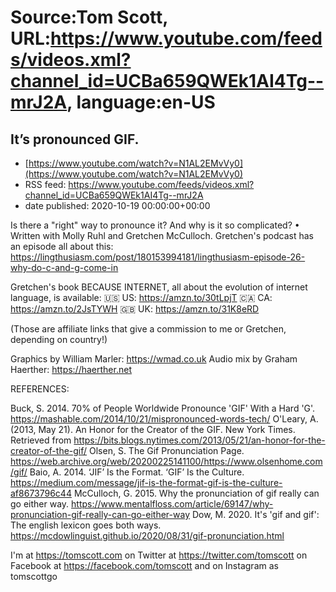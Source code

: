 # Source:Tom Scott, URL:https://www.youtube.com/feeds/videos.xml?channel_id=UCBa659QWEk1AI4Tg--mrJ2A, language:en-US

## It’s pronounced GIF.
 - [https://www.youtube.com/watch?v=N1AL2EMvVy0](https://www.youtube.com/watch?v=N1AL2EMvVy0)
 - RSS feed: https://www.youtube.com/feeds/videos.xml?channel_id=UCBa659QWEk1AI4Tg--mrJ2A
 - date published: 2020-10-19 00:00:00+00:00

Is there a "right" way to pronounce it? And why is it so complicated? • Written with Molly Ruhl and Gretchen McCulloch. Gretchen's podcast has an episode all about this: https://lingthusiasm.com/post/180153994181/lingthusiasm-episode-26-why-do-c-and-g-come-in

Gretchen's book BECAUSE INTERNET, all about the evolution of internet language, is available:
🇺🇸 US: https://amzn.to/30tLpjT
🇨🇦 CA: https://amzn.to/2JsTYWH
🇬🇧 UK: https://amzn.to/31K8eRD

(Those are affiliate links that give a commission to me or Gretchen, depending on country!)

Graphics by William Marler: https://wmad.co.uk
Audio mix by Graham Haerther: https://haerther.net

REFERENCES:

Buck, S. 2014. 70% of People Worldwide Pronounce 'GIF' With a Hard 'G'. https://mashable.com/2014/10/21/mispronounced-words-tech/
O'Leary, A. (2013, May 21). An Honor for the Creator of the GIF. New York Times. Retrieved from https://bits.blogs.nytimes.com/2013/05/21/an-honor-for-the-creator-of-the-gif/
Olsen, S. The Gif Pronunciation Page. https://web.archive.org/web/20200225141100/https://www.olsenhome.com/gif/
Baio, A. 2014. ‘JIF’ Is the Format. ‘GIF’ Is the Culture. https://medium.com/message/jif-is-the-format-gif-is-the-culture-af8673796c44
McCulloch, G. 2015. Why the pronunciation of gif really can go either way. https://www.mentalfloss.com/article/69147/why-pronunciation-gif-really-can-go-either-way
Dow, M. 2020. It's 'gif and gif': The english lexicon goes both ways. https://mcdowlinguist.github.io/2020/08/31/gif-pronunciation.html

I'm at https://tomscott.com
on Twitter at https://twitter.com/tomscott
on Facebook at https://facebook.com/tomscott
and on Instagram as tomscottgo

